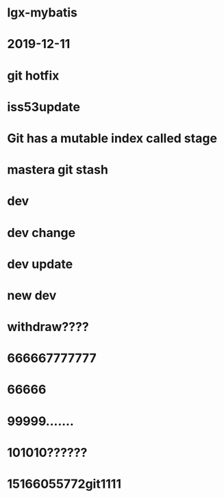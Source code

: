 # lgx-mybatis
# 2019-12-11
# git hotfix
# iss53update
# Git has a mutable index called stage
# mastera git stash
# dev
# dev change
# dev update
# new dev
# withdraw????
# 666667777777
# 66666
# 99999.......
# 101010??????
# 15166055772git1111

